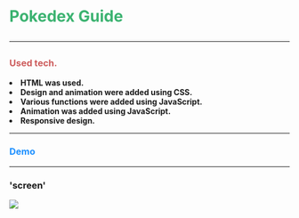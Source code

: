 # <font color="#3CB371">Pokedex Guide</font><hr>

### <font color="#CD5C5C">Used tech.</font>
<li><b> HTML was used.</li>
<li> Design and animation were added using CSS.</li>
<li> Various functions were added using JavaScript.</li>
<li> Animation was added using JavaScript.</li>
<li> Responsive design.</li><hr>

### <font color=" #1E90FF">Demo</font><hr>

### 'screen'
![](screen.gif)